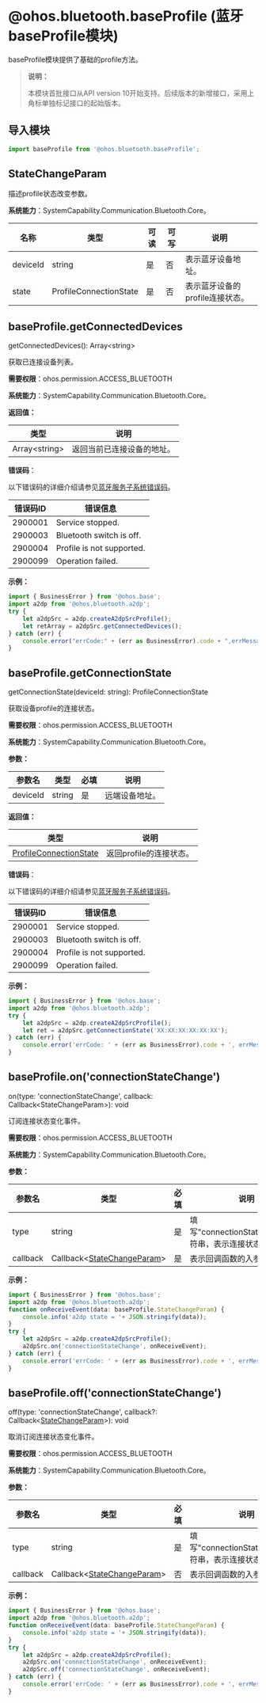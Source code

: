 # @ohos.bluetooth.baseProfile (蓝牙baseProfile模块)

baseProfile模块提供了基础的profile方法。

> **说明：**
>
> 本模块首批接口从API version 10开始支持。后续版本的新增接口，采用上角标单独标记接口的起始版本。



## 导入模块

```js
import baseProfile from '@ohos.bluetooth.baseProfile';
```


## StateChangeParam

描述profile状态改变参数。

**系统能力**：SystemCapability.Communication.Bluetooth.Core。

| 名称     | 类型                           | 可读 | 可写 | 说明                            |
| -------- | ----------------------------- | ---- | ---- | ------------------------------- |
| deviceId | string                        | 是   | 否   | 表示蓝牙设备地址。   |
| state    | ProfileConnectionState        | 是   | 否   | 表示蓝牙设备的profile连接状态。 |


## baseProfile.getConnectedDevices

getConnectedDevices(): Array&lt;string&gt;

获取已连接设备列表。

**需要权限**：ohos.permission.ACCESS_BLUETOOTH

**系统能力**：SystemCapability.Communication.Bluetooth.Core。

**返回值：**

| 类型                  | 说明                  |
| ------------------- | ------------------- |
| Array&lt;string&gt; | 返回当前已连接设备的地址。 |

**错误码**：

以下错误码的详细介绍请参见[蓝牙服务子系统错误码](../errorcodes/errorcode-bluetoothManager.md)。

| 错误码ID | 错误信息 |
| -------- | ---------------------------- |
|2900001 | Service stopped.                         |
|2900003 | Bluetooth switch is off.                 |
|2900004 | Profile is not supported.                |
|2900099 | Operation failed.                        |

**示例：**

```js
import { BusinessError } from '@ohos.base';
import a2dp from '@ohos.bluetooth.a2dp';
try {
    let a2dpSrc = a2dp.createA2dpSrcProfile();
    let retArray = a2dpSrc.getConnectedDevices();
} catch (err) {
    console.error("errCode:" + (err as BusinessError).code + ",errMessage:" + (err as BusinessError).message);
}
```


## baseProfile.getConnectionState

getConnectionState(deviceId: string): ProfileConnectionState

获取设备profile的连接状态。

**需要权限**：ohos.permission.ACCESS_BLUETOOTH

**系统能力**：SystemCapability.Communication.Bluetooth.Core。

**参数：**

| 参数名    | 类型     | 必填   | 说明      |
| ------ | ------ | ---- | ------- |
| deviceId | string | 是    | 远端设备地址。 |

**返回值：**

| 类型                                              | 说明                    |
| ------------------------------------------------- | ----------------------- |
| [ProfileConnectionState](js-apis-bluetooth-constant.md#profileconnectionstate) | 返回profile的连接状态。 |

**错误码**：

以下错误码的详细介绍请参见[蓝牙服务子系统错误码](../errorcodes/errorcode-bluetoothManager.md)。

| 错误码ID | 错误信息 |
| -------- | ---------------------------- |
|2900001 | Service stopped.                         |
|2900003 | Bluetooth switch is off.                 |
|2900004 | Profile is not supported.                |
|2900099 | Operation failed.                        |

**示例：**

```js
import { BusinessError } from '@ohos.base';
import a2dp from '@ohos.bluetooth.a2dp';
try {
    let a2dpSrc = a2dp.createA2dpSrcProfile();
    let ret = a2dpSrc.getConnectionState('XX:XX:XX:XX:XX:XX');
} catch (err) {
    console.error('errCode: ' + (err as BusinessError).code + ', errMessage: ' + (err as BusinessError).message);
}
```


## baseProfile.on('connectionStateChange')

on(type: 'connectionStateChange', callback: Callback&lt;StateChangeParam&gt;): void

订阅连接状态变化事件。

**需要权限**：ohos.permission.ACCESS_BLUETOOTH

**系统能力**：SystemCapability.Communication.Bluetooth.Core。

**参数：**

| 参数名      | 类型                                       | 必填   | 说明                                       |
| -------- | ---------------------------------------- | ---- | ---------------------------------------- |
| type     | string                                   | 是    | 填写"connectionStateChange"字符串，表示连接状态变化事件。 |
| callback | Callback&lt;[StateChangeParam](#statechangeparam)&gt; | 是    | 表示回调函数的入参。                               |

**示例：**

```js
import { BusinessError } from '@ohos.base';
import a2dp from '@ohos.bluetooth.a2dp';
function onReceiveEvent(data: baseProfile.StateChangeParam) {
    console.info('a2dp state = '+ JSON.stringify(data));
}
try {
    let a2dpSrc = a2dp.createA2dpSrcProfile();
    a2dpSrc.on('connectionStateChange', onReceiveEvent);
} catch (err) {
    console.error('errCode: ' + (err as BusinessError).code + ', errMessage: ' + (err as BusinessError).message);
}
```


## baseProfile.off('connectionStateChange')

off(type: 'connectionStateChange', callback?: Callback&lt;[StateChangeParam](#statechangeparam)&gt;): void

取消订阅连接状态变化事件。

**需要权限**：ohos.permission.ACCESS_BLUETOOTH

**系统能力**：SystemCapability.Communication.Bluetooth.Core。

**参数：**

| 参数名      | 类型                                       | 必填   | 说明                                       |
| -------- | ---------------------------------------- | ---- | ---------------------------------------- |
| type     | string                                   | 是    | 填写"connectionStateChange"字符串，表示连接状态变化事件。 |
| callback | Callback&lt;[StateChangeParam](#statechangeparam)&gt; | 否    | 表示回调函数的入参。                               |

**示例：**

```js
import { BusinessError } from '@ohos.base';
import a2dp from '@ohos.bluetooth.a2dp';
function onReceiveEvent(data: baseProfile.StateChangeParam) {
    console.info('a2dp state = '+ JSON.stringify(data));
}
try {
    let a2dpSrc = a2dp.createA2dpSrcProfile();
    a2dpSrc.on('connectionStateChange', onReceiveEvent);
    a2dpSrc.off('connectionStateChange', onReceiveEvent);
} catch (err) {
    console.error('errCode: ' + (err as BusinessError).code + ', errMessage: ' + (err as BusinessError).message);
}
```